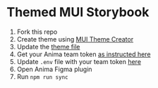 # Themed MUI Storybook

1. Fork this repo
2. Create theme using [MUI Theme Creator](https://bareynol.github.io/mui-theme-creator)
3. Update the [theme file](https://github.com/AnimaApp/themed-mui-storybook/blob/main/src/theme.js#L3)
4. Get your Anima team token [as instructed here](https://github.com/AnimaApp/anima-storybook-cli#2-add-anima-token)
5. Update `.env` file with your team token [here](https://github.com/AnimaApp/themed-mui-storybook/blob/main/.env)
5. Open Anima Figma plugin 
6. Run `npm run sync`
